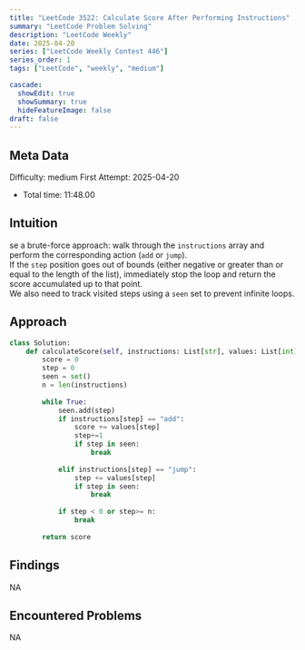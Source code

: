 ```yaml
---
title: "LeetCode 3522: Calculate Score After Performing Instructions"
summary: "LeetCode Problem Solving"
description: "LeetCode Weekly"
date: 2025-04-20
series: ["LeetCode Weekly Contest 446"]
series_order: 1
tags: ["LeetCode", "weekly", "medium"]

cascade:
  showEdit: true
  showSummary: true
  hideFeatureImage: false
draft: false
---
```


## Meta Data

Difficulty: medium
First Attempt: 2025-04-20
- Total time: 11:48.00

## Intuition

se a brute-force approach: walk through the `instructions` array and perform the corresponding action (`add` or `jump`).  
If the `step` position goes out of bounds (either negative or greater than or equal to the length of the list), immediately stop the loop and return the score accumulated up to that point.  
We also need to track visited steps using a `seen` set to prevent infinite loops.

## Approach

```python
class Solution:
    def calculateScore(self, instructions: List[str], values: List[int]) -> int:
        score = 0
        step = 0
        seen = set()
        n = len(instructions)
        
        while True:
            seen.add(step)
            if instructions[step] == "add":
                score += values[step]
                step+=1
                if step in seen:
                    break
            
            elif instructions[step] == "jump":
                step += values[step]
                if step in seen:
                    break
                    
            if step < 0 or step>= n:
                break
                
        return score
```

## Findings

NA

## Encountered Problems 

NA